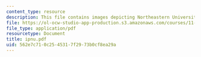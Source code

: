 ```yaml
---
content_type: resource
description: This file contains images depicting Northeastern University.
file: https://ol-ocw-studio-app-production.s3.amazonaws.com/courses/11-332j-urban-design-fall-2003/562e7c710c2545317f2973b0cf8ea29a_ipnu.pdf
file_type: application/pdf
resourcetype: Document
title: ipnu.pdf
uid: 562e7c71-0c25-4531-7f29-73b0cf8ea29a
---
```


